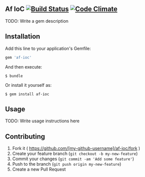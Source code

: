 ## Af IoC [![Build Status](https://travis-ci.org/x3mka/af-ioc.svg?branch=master)](https://travis-ci.org/x3mka/af-ioc) [![Code Climate](https://codeclimate.com/github/x3mka/af-ioc/badges/gpa.svg)](https://codeclimate.com/github/x3mka/af-ioc)

TODO: Write a gem description

## Installation

Add this line to your application's Gemfile:

```ruby
gem 'af-ioc'
```

And then execute:

    $ bundle

Or install it yourself as:

    $ gem install af-ioc

## Usage

TODO: Write usage instructions here

## Contributing

1. Fork it ( https://github.com/[my-github-username]/af-ioc/fork )
2. Create your feature branch (`git checkout -b my-new-feature`)
3. Commit your changes (`git commit -am 'Add some feature'`)
4. Push to the branch (`git push origin my-new-feature`)
5. Create a new Pull Request
